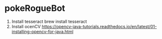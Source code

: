 # pokeRogueBot

1. Install tesseract
brew install tesseract
2. Install ocenCV
   https://opencv-java-tutorials.readthedocs.io/en/latest/01-installing-opencv-for-java.html
